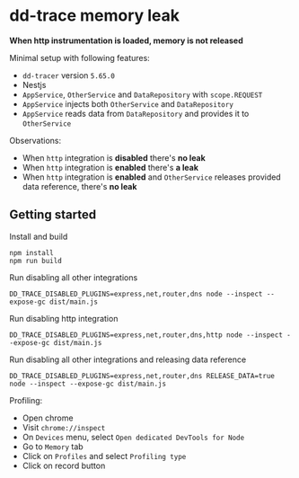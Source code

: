 # dd-trace memory leak

**When http instrumentation is loaded, memory is not released**

Minimal setup with following features:

- `dd-tracer` version `5.65.0`
- Nestjs
- `AppService`, `OtherService` and `DataRepository` with `scope.REQUEST`
- `AppService` injects both `OtherService` and `DataRepository`
- `AppService` reads data from `DataRepository` and provides it to `OtherService`

Observations:

- When `http` integration is **disabled** there's **no leak**
- When `http` integration is **enabled** there's **a leak**
- When `http` integration is **enabled** and `OtherService` releases provided data reference, there's **no leak**

## Getting started

Install and build

```
npm install
npm run build
```

Run disabling all other integrations

```
DD_TRACE_DISABLED_PLUGINS=express,net,router,dns node --inspect --expose-gc dist/main.js
```

Run disabling http integration

```
DD_TRACE_DISABLED_PLUGINS=express,net,router,dns,http node --inspect --expose-gc dist/main.js
```

Run disabling all other integrations and releasing data reference

```
DD_TRACE_DISABLED_PLUGINS=express,net,router,dns RELEASE_DATA=true node --inspect --expose-gc dist/main.js
```

Profiling:

- Open chrome
- Visit `chrome://inspect`
- On `Devices` menu, select `Open dedicated DevTools for Node`
- Go to `Memory` tab
- Click on `Profiles` and select `Profiling type`
- Click on record button
